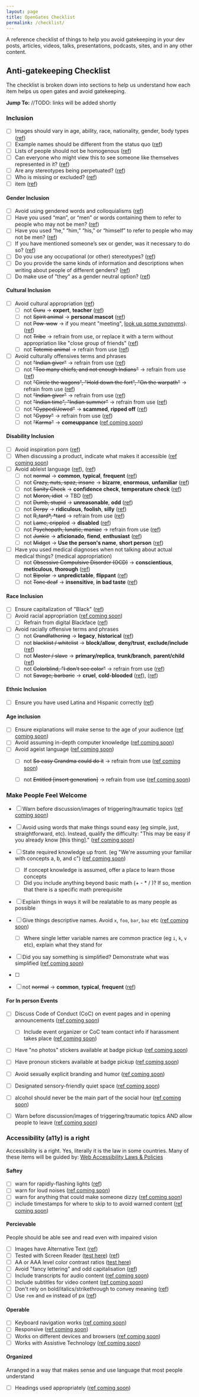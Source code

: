 ```yaml
---
layout: page
title: OpenGates Checklist
permalink: /checklist/
---
```



A reference checklist of things to help you avoid gatekeeping in your dev posts, articles, videos, talks, presentations, podcasts, sites, and in any other content.

## Anti-gatekeeping Checklist

The checklist is broken down into sections to help us understand how each item helps us open gates and avoid gatekeeping.

**Jump To:**
//TODO: links will be added shortly

### Inclusion
 - [ ] Images should vary in age, ability, race, nationality, gender, body types ([ref](https://www.forumone.com/ideas/how-to-choose-diverse-and-inclusive-photos/))
 - [ ] Example names should be different from the status quo ([ref](https://www.christytuckerlearning.com/diverse-characters-in-learning-scenarios/))
 - [ ] Lists of people should not be homogenous ([ref](https://www.forumone.com/ideas/how-to-choose-diverse-and-inclusive-photos/))
 - [ ] Can everyone who might view this to see someone like themselves represented in it? ([ref](https://www.forumone.com/ideas/how-to-choose-diverse-and-inclusive-photos/))
 - [ ] Are any stereotypes being perpetuated? ([ref](https://www.forumone.com/ideas/how-to-choose-diverse-and-inclusive-photos/))
 - [ ] Who is missing or excluded? ([ref](https://www.forumone.com/ideas/how-to-choose-diverse-and-inclusive-photos/))
 - [ ] item ([ref](TODO))

#### Gender Inclusion
 - [ ] Avoid using gendered words and colloquialisms ([ref](https://writingcenter.unc.edu/tips-and-tools/gender-inclusive-language/))
 - [ ] Have you used “man”, or “men” or words containing them to refer to people who may not be men? ([ref](https://writingcenter.unc.edu/tips-and-tools/gender-inclusive-language/))
 - [ ] Have you used “he,” “him,” “his,” or “himself” to refer to people who may not be men? ([ref](https://writingcenter.unc.edu/tips-and-tools/gender-inclusive-language/))
 - [ ] If you have mentioned someone’s sex or gender, was it necessary to do so? ([ref](https://writingcenter.unc.edu/tips-and-tools/gender-inclusive-language/))
 - [ ] Do you use any occupational (or other) stereotypes? ([ref](https://writingcenter.unc.edu/tips-and-tools/gender-inclusive-language/))
 - [ ] Do you provide the same kinds of information and descriptions when writing about people of different genders? ([ref](https://writingcenter.unc.edu/tips-and-tools/gender-inclusive-language/))
 - [ ] Do make use of "they" as a gender neutral option? ([ref](https://writingcenter.unc.edu/tips-and-tools/gender-inclusive-language/))

#### Cultural Inclusion
- [ ] Avoid cultural appropriation ([ref](https://au.reachout.com/articles/why-cultural-appropriation-isnt-cool))
    - [ ] not ~~Guru~~ → **expert**, **teacher** ([ref](https://www.dictionary.com/e/stop-using-in-2020?utm_medium=referral&utm_source=idealist))
    - [ ] not ~~Spirit animal~~ → **personal mascot** ([ref](https://www.selfdefined.app/definitions/pow-wow/))
    - [ ] not ~~Pow-wow~~ → if you meant "meeting", [look up some synonyms](https://www.thesaurus.com/browse/meeting)). ([ref](https://www.selfdefined.app/definitions/pow-wow/))
    - [ ] not ~~Tribe~~ → refrain from use, or replace it with a term without appropriation like "close group of friends" ([ref](https://www.selfdefined.app/definitions/tribe/))
    - [ ] not ~~Totemic animal~~ → refrain from use ([ref](https://www.selfdefined.app/definitions/totemic-animal/))
- [ ] Avoid culturally offensives terms and phrases
    - [ ] not ~~"Indian giver"~~ → refrain from use ([ref](https://www.ictinc.ca/blog/culturally-offensive-phrases-you-should-use-at))
    - [ ] not ~~"Too many chiefs, and not enough Indians"~~ → refrain from use ([ref](https://www.ictinc.ca/blog/culturally-offensive-phrases-you-should-use-at))
    - [ ] not ~~"Circle the wagons", "Hold down the fort", "On the warpath"~~ → refrain from use ([ref](https://www.ictinc.ca/blog/culturally-offensive-phrases-you-should-use-at))
    - [ ] not ~~"Indian giver"~~ → refrain from use ([ref](https://www.ictinc.ca/blog/indian-giver-come-can-give-back))
    - [ ] not ~~"Indian time", "Indian summer"~~ → refrain from use ([ref](https://www.ictinc.ca/blog/culturally-offensive-phrases-you-should-use-at))
    - [ ] not ~~"Gypped/Jewed"~~ → **scammed**, **ripped off** ([ref](http://meloukhia.net/2011/02/language_matters_no_gypped_is_not_a_good_alternative_to_jewed/))
    - [ ] not ~~"Gypsy"~~ → refrain from use ([ref](https://now.org/blog/the-g-word-isnt-for-you-how-gypsy-erases-romani-women/))
    - [ ] not ~~"Karma"~~ → **comeuppance** ([ref coming soon](TODO))

#### Disability Inclusion
- [ ] Avoid inspiration porn ([ref](https://www.youtube.com/watch?v=SxrS7-I_sMQ))
- [ ] When discussing a product, indicate what makes it accessible ([ref coming soon](TODO))
- [ ] Avoid ableist language ([ref](http://web.augsburg.edu/english/writinglab/Avoiding_Ableist_Language.pdf)), ([ref](https://www.unr.edu/nevada-today/blogs/2020/avoiding-ableist-terminology))
    - [ ] not ~~normal~~ → **common**, **typical**, **frequent** ([ref](https://medium.com/@leoji/avoid-the-word-normal-and-use-more-words-709fb6a9a11f))
    - [ ] not ~~Crazy, nuts, spaz, insane~~ → **bizarre**, **enormous**, **unfamiliar** ([ref](https://www.selfdefined.app/definitions/crazy/))
    - [ ] not ~~Sanity Check~~ → **confidence check**, **temperature check** ([ref](https://www.selfdefined.app/definitions/sanity-check/))
    - [ ] not ~~Moron, idiot~~ → TBD ([ref](https://www.selfdefined.app/definitions/idiot/))
    - [ ] not ~~Dumb, stupid~~ → **unreasonable**, **odd** ([ref](https://www.selfdefined.app/definitions/stupid/))
    - [ ] not ~~Derpy~~ → **ridiculous**, **foolish**, **silly** ([ref](https://www.selfdefined.app/definitions/derpy/))
    - [ ] not ~~R_tard*, *tard~~ →  refrain from use ([ref](https://www.selfdefined.app/definitions/r-word/))
    - [ ] not ~~Lame, crippled~~ → **disabled** ([ref](https://www.selfdefined.app/lame/))
    - [ ] not ~~Psychopath, lunatic, maniac~~ →  refrain from use ([ref](https://www.lpaonline.org/the-m-word))
    - [ ] not ~~Junkie~~ → **aficionado**, **fiend**, **enthusiast** ([ref](https://www.selfdefined.app/definitions/junkie/))
    - [ ] not ~~Midget~~ → **Use the person's name**, **short person** ([ref](https://www.lpaonline.org/the-m-word))
- [ ] Have you used medical diagnoses when not talking about actual medical things? (medical appropriation)
    - [ ] not ~~Obsessive Compulsive Disorder (OCD)~~ → **conscientious**, **meticulous**, **thorough** ([ref](https://www.selfdefined.app/definitions/obsessive-compulsive-disorder/))
    - [ ] not ~~Bipolar~~ →  **unpredictable**, **flippant** ([ref](https://ibpf.org/articles/please-stop-saying-bipolar-when-you-mean-unpredictable-or-broken/))
    - [ ] not ~~Tone deaf~~ → **insensitive**, **in bad taste** ([ref](https://www.selfdefined.app/definitions/tone-deaf/))

#### Race Inclusion
- [ ] Ensure capitalization of "Black" ([ref](https://apnews.com/article/entertainment-cultures-race-and-ethnicity-us-news-ap-top-news-7e36c00c5af0436abc09e051261fff1f))
- [ ] Avoid racial appropriation ([ref coming soon](TODO))
    - [ ] Refrain from digital Blackface ([ref](https://www.selfdefined.app/definitions/digital-blackface/))
- [ ] Avoid racially offensive terms and phrases
    - [ ] not ~~Grandfathering~~ → **legacy**, **historical** ([ref](https://www.selfdefined.app/definitions/grandfathering/))
    - [ ] not ~~blacklist / whitelist~~ → **block/allow**, **deny/trust**, **exclude/include** ([ref](https://www.selfdefined.app/definitions/blacklist-whitelist/))
    - [ ] not ~~Master / slave~~ →  **primary/replica**, **trunk/branch**, **parent/child** ([ref](https://www.selfdefined.app/definitions/master-slave/))
    - [ ] not ~~Colorblind, "I don't see color"~~ → refrain from use ([ref](https://medium.com/@tinu/what-you-erase-when-you-say-i-dont-see-color-73360346afa7))
    - [ ] not ~~Savage, barbaric~~ → **cruel**, **cold-blooded** ([ref](https://www.selfdefined.app/definitions/savage/)), ([ref](https://www.selfdefined.app/definitions/barbaric/))

#### Ethnic Inclusion
- [ ] Ensure you have used Latina and Hispanic correctly ([ref](https://www.yesprep.org/news/blog/featured/~board/blog/post/hispanic-vs-latinos-vs-latinx-explained))

#### Age inclusion
- [ ] Ensure explanations will make sense to the age of your audience ([ref coming soon](TODO))
- [ ] Avoid assuming in-depth computer knowledge ([ref coming soon](TODO))
- [ ] Avoid ageist language ([ref coming soon](TODO))
    - [ ] not ~~So easy Grandma could do it~~ → refrain from use ([ref coming soon](TODO))
    - [ ] not ~~Entitled [insert generation]~~ → refrain from use ([ref coming soon](TODO))



### Make People Feel Welcome
- [ ] Warn before discussion/images of triggering/traumatic topics ([ref coming soon](TODO))
- [ ] Avoid using words that make things sound easy (eg simple, just, straightforward, etc). Instead, qualify the difficulty: "This may be easy if you already know [this thing]." ([ref coming soon](TODO))
- [ ] State required knowledge up front. (eg "We're assuming your familiar with concepts a, b, and c") ([ref coming soon](TODO))
    - [ ] If concept knowledge is assumed, offer a place to learn those concepts
    - [ ] Did you include anything beyond basic math (+ - * / )? If so, mention that there is a specific math prerequisite
- [ ] Explain things in ways it will be realatable to as many people as possible
- [ ] Give things descriptive names. Avoid `x`, `foo`, `bar`, `baz` etc ([ref coming soon](TODO))
    - [ ] Where single letter variable names are common practice (eg `i`, `k`, `v` etc), explain what they stand for
- [ ] Did you say something is simplified? Demonstrate what was simplified ([ref coming soon](TODO))
- [ ] <!--Don't talk down to non-engineering teammates and end users!-->
- [ ] not ~~normal~~ → **common**, **typical**, **frequent** ([ref](https://medium.com/@leoji/avoid-the-word-normal-and-use-more-words-709fb6a9a11f))


#### For In person Events
- [ ] Discuss Code of Conduct (CoC) on event pages and in opening announcements ([ref coming soon](TODO))
    - [ ] Include event organizer or CoC team contact info if harassment takes place ([ref coming soon](TODO))
- [ ] Have "no photos" stickers available at badge pickup ([ref coming soon](TODO))
- [ ] Have pronoun stickers available at badge pickup ([ref coming soon](TODO))
- [ ] Avoid sexually explicit branding and humor ([ref coming soon](TODO))
- [ ] Designated sensory-friendly quiet space ([ref coming soon](TODO))
- [ ] alcohol should never be the main part of the social hour ([ref coming soon](TODO))
- [ ] Warn before discussion/images of triggering/traumatic topics AND allow people to leave ([ref coming soon](TODO))


### Accessibility (a11y) is a right
Accessibility is a right. Yes, literally it is the law in some countries.
Many of these items will be guided by: [Web Accessibility Laws & Policies](https://www.w3.org/WAI/policies/?q=accessibility-law)

#### Saftey
- [ ] warn for rapidly-flashing lights ([ref](https://www.epilepsy.com/learn/triggers-seizures/photosensitivity-and-seizures#:~:text=For%20about%203%25%20of%20people,common%20in%20children%20and%20adolescents))
- [ ] warn for loud noises ([ref coming soon](TODO))
- [ ] warn for anything that could make someone dizzy ([ref coming soon](TODO))
- [ ] include timestamps for where to skip to to avoid warned content ([ref coming soon](TODO))

#### Percievable
People should be able see and read even with impaired vision
- [ ] Images have Alternative Text ([ref](https://moz.com/learn/seo/alt-text))
- [ ] Tested with Screen Reader ([test here](https://webaim.org/simulations/screenreader)) ([ref](https://www.tpgi.com/screen-readers-accessibility-testing/#:~:text=If%20you%20test%20for%20accessibility,a%20poor%20user%20experience%20exists.))
- [ ] AA or AAA level color contrast ratios ([test here](http://colorsafe.co/))
- [ ] Avoid "fancy lettering" and odd capitalisation ([ref](https://www.selfdefined.app/definitions/spongebob-case/))
- [ ] Include transcripts for audio content ([ref coming soon](TODO))
- [ ] Include subtitles for video content ([ref coming soon](TODO))
- [ ] Don't rely on bold/italics/strikethrough to convey meaning ([ref](https://www.tempertemper.net/blog/be-careful-with-strikethrough))
- [ ] Use `rem` and `em` instead of px ([ref](https://dev.to/theodorusclarence/back-to-basic-should-we-use-rem-em-or-pixel-1hd0))

#### Operable
- [ ] Keyboard navigation works ([ref coming soon](TODO))
- [ ] Responsive ([ref coming soon](TODO))
- [ ] Works on different devices and browsers ([ref coming soon](TODO))
- [ ] Works with Assistive Technology ([ref coming soon](TODO))

#### Organized
Arranged in a way that makes sense and use language that most people understand
- [ ] Headings used appropriately ([ref coming soon](TODO))
